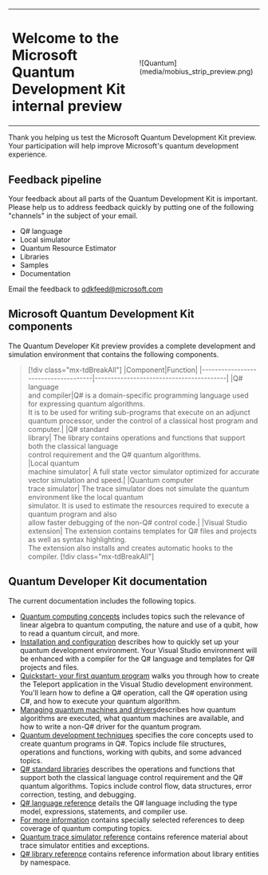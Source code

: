 <table>
<tr><td><H1> Welcome to the Microsoft Quantum Development Kit internal preview</td><td>![Quantum](media/mobius_strip_preview.png)</td></tr>
</table>
Thank you helping us test the Microsoft Quantum Development Kit preview. Your participation will help improve Microsoft's quantum development experience.

<!---
Microsoft's Q# language brings new power and flexibility to the art of quantum computing. Q# and it's supporting compiler, libraries, simulators and Visual Studio development environment comprise a significant step toward a more industrial strength computing environment.
--->

## Feedback pipeline
Your feedback about all parts of the Quantum Development Kit is important. Please help us to address feedback quickly by putting one of the following "channels" in the subject of your email.
- Q# language
- Local simulator
- Quantum Resource Estimator
- Libraries
- Samples
- Documentation
 
Email the feedback to <qdkfeed@microsoft.com>

## Microsoft Quantum Development Kit components
The Quantum Developer Kit preview provides a complete development and simulation environment that contains the following components.

> [!div class="mx-tdBreakAll"]
> |Component|Function|
> |-------------------------------------|-----------------------------------------|
> |Q# language <br>and compiler|Q# is a domain-specific programming language used for expressing quantum algorithms. <br>It is to be used for writing sub-programs that execute on an adjunct quantum processor, under the control of a classical host program and computer.|
> |Q# standard <br>library| The library contains operations and functions that support both the classical language <br>control requirement and the Q# quantum algorithms.  
> |Local quantum <br>machine simulator| A full state vector simulator optimized for accurate vector simulation and speed.|
> |Quantum computer <br>trace simulator| The trace simulator does not simulate the quantum environment like the local quantum <br>simulator. It is used to estimate the resources required to execute a quantum program and also <br>allow faster debugging of the non-Q# control code.|
> |Visual Studio <br>extension| The extension contains templates for Q# files and projects as well as syntax highlighting. <br>The extension also installs and creates automatic hooks to the compiler.
> [!div class="mx-tdBreakAll"]


## Quantum Developer Kit documentation
The current documentation includes the following topics.
* [Quantum computing concepts](quantum-concepts-1-Intro.md) includes topics such the relevance of linear algebra to quantum computing, the nature and use of a qubit, how to read a quantum circuit, and more.
* [Installation and configuration](quantum-InstallConfig.md) describes how to quickly set up your quantum development environment. Your Visual Studio environment will be enhanced with a compiler for the Q# language and templates for Q# projects and files.
* [Quickstart- your first quantum program](quantum-WriteAQuantumProgram.md) walks you through how to create the Teleport application in the Visual Studio development environment. You'll learn how to define a Q# operation, call the Q# operation using C#, and how to execute your quantum algorithm.
* [Managing quantum machines and drivers](quantum-SimulatorsAndMachines.md)describes how quantum algorithms are executed, what quantum machines are available, and how to write a non-Q# driver for the quantum program.
* [Quantum development techniques](quantum-devguide-1-Intro.md) specifies the core concepts used to create quantum programs in Q#. Topics include file structures, operations and functions, working with qubits, and some advanced topics.
* [Q# standard libraries](libraries/intro.md) describes the operations and functions that support both the classical language control requirement and the Q# quantum algorithms. Topics include control flow, data structures, error correction, testing, and debugging. 
* [Q# language reference](quantum-QsharpReference.md) details the Q# language including the type model, expressions, statements, and compiler use.
* [For more information](quantum-ForMoreInfo.md) contains specially selected references to deep coverage of quantum computing topics.
* [Quantum trace simulator reference](https://review.docs.microsoft.com/en-us/dotnet/api/Microsoft.Quantum.Simulation.Simulators.QCTraceSimulators?branch=master) contains reference material about trace simulator entities and exceptions.
* [Q# library reference](api/overview.md) contains reference information about library entities by namespace.




